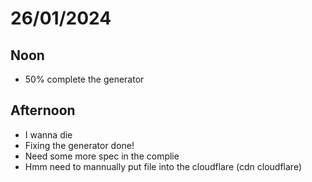 # 26/01/2024
## Noon
- 50% complete the generator

## Afternoon
- I wanna die
- Fixing the generator done!
- Need some more spec in the complie
- Hmm need to mannually put file into the cloudflare (cdn cloudflare)